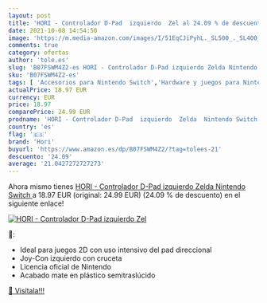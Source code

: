 ```yaml
---
layout: post
title: 'HORI - Controlador D-Pad  izquierdo  Zel al 24.09 % de descuento'
date: 2021-10-08 14:54:50
image: 'https://m.media-amazon.com/images/I/51EqCJiPyhL._SL500_._SL400_.jpg'
comments: true
category: ofertas
author: 'tole.es'
slug: 'B07FSWM4Z2-es HORI - Controlador D-Pad izquierdo Zelda Nintendo Switch'
sku: 'B07FSWM4Z2-es'
tags: [ 'Accesorios para Nintendo Switch','Hardware y juegos para Nintendo Switch','Mandos para Nintendo Switch','Videojuegos','hori','nintendo', ]
actualPrice: 18.97 EUR
currency: EUR
price: 18.97
comparePrice: 24.99 EUR
prodname: 'HORI - Controlador D-Pad  izquierdo  Zelda  Nintendo Switch '
country: 'es'
flag: '🇪🇸'
brand: 'Hori'
buyurl: 'https://www.amazon.es/dp/B07FSWM4Z2/?tag=tolees-21'
descuento: '24.09'
average: '21.0427272727273'
---
```


Ahora mismo tienes [HORI - Controlador D-Pad  izquierdo  Zelda  Nintendo Switch ](https://www.amazon.es/dp/B07FSWM4Z2/?tag=tolees-21) a 18.97 EUR (original: 24.99 EUR) (24.09 %  de descuento) en el siguiente enlace!

[![HORI - Controlador D-Pad  izquierdo  Zel](https://m.media-amazon.com/images/I/51EqCJiPyhL._SL500_._SL400_.jpg)](https://www.amazon.es/dp/B07FSWM4Z2/?tag=tolees-21)

🔎:

- Ideal para juegos 2D con uso intensivo del pad direccional
- Joy-Con izquierdo con cruceta
- Licencia oficial de Nintendo
- Acabado mate en plástico semitraslúcido

[🛒 Visítala!!!](https://www.amazon.es/dp/B07FSWM4Z2/?tag=tolees-21)
